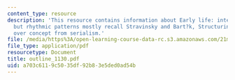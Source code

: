 ```yaml
---
content_type: resource
description: 'This resource contains information about Early life: interest in Schoenberg,
  but rhythmic patterns mostly recall Stravinsky and Bart?k, Structuring time:a left
  over concept from serialism.'
file: /media/https%3A/open-learning-course-data-rc.s3.amazonaws.com/21m-262-modern-music-1900-1960-fall-2006/a703c6119c5035df92b83e5ded0ad54b_outline_1130.pdf
file_type: application/pdf
resourcetype: Document
title: outline_1130.pdf
uid: a703c611-9c50-35df-92b8-3e5ded0ad54b
---
```

